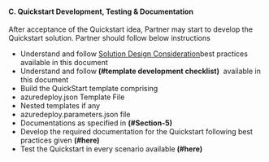 <h4><b>C. Quickstart Development, Testing & Documentation</b></h4>
<p>After  acceptance of the Quickstart idea, Partner may start to develop the Quickstart  solution. Partner should follow below instructions</p>
<ul>
  <li>Understand and follow <a href="./Quickstartarchitecture.html">Solution Design Consideration</a>best practices available in this document</li>
  <li>Understand and follow<strong> (#template development checklist)</strong> &nbsp;available  in this document </li>
  <li>Build the QuickStart template  comprising</li>

  <li>azuredeploy.json  Template File</li>
  <li>Nested  templates if any</li>
  <li>azuredeploy.parameters.json  file</li>
  <li>Documentations as specified in <strong>(#Section-5)</strong> </li>

  <li>Develop the required  documentation for the Quickstart following best practices given <strong>(#here)</strong> </li>
  <li>Test the Quickstart in every  scenario available<strong> (#here) </strong></li></ul>
